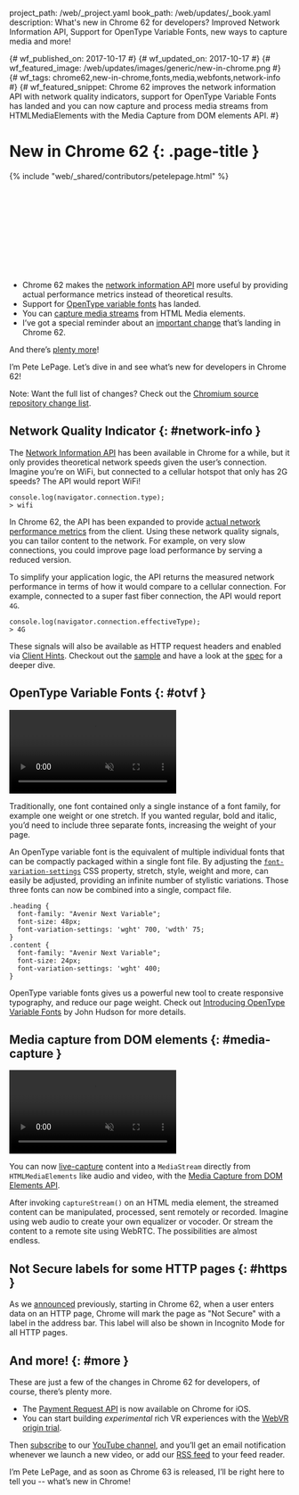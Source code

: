 project_path: /web/_project.yaml book_path: /web/updates/_book.yaml description: What's new in Chrome 62 for developers? Improved Network Information API, Support for OpenType Variable Fonts, new ways to capture media and more!

{# wf_published_on: 2017-10-17 #} {# wf_updated_on: 2017-10-17 #} {# wf_featured_image: /web/updates/images/generic/new-in-chrome.png #} {# wf_tags: chrome62,new-in-chrome,fonts,media,webfonts,network-info #} {# wf_featured_snippet: Chrome 62 improves the network information API with network quality indicators, support for OpenType Variable Fonts has landed and you can now capture and process media streams from HTMLMediaElements with the Media Capture from DOM elements API. #}

# New in Chrome 62 {: .page-title }

{% include "web/_shared/contributors/petelepage.html" %}

<div class="clearfix"></div>

<div class="video-wrapper">
  <iframe class="devsite-embedded-youtube-video" data-video-id="jO8iVc4hEe8"
          data-autohide="1" data-showinfo="0" frameborder="0" allowfullscreen>
  </iframe>
</div>

* Chrome 62 makes the [network information API](#network-info) more useful by providing actual performance metrics instead of theoretical results. 
* Support for [OpenType variable fonts](#otvf) has landed. 
* You can [capture media streams](#capture-media-streams) from HTML Media elements.
* I’ve got a special reminder about an [important change](#https) that’s landing in Chrome 62.

And there’s [plenty more](#more)!

I’m Pete LePage. Let’s dive in and see what’s new for developers in Chrome 62!

<div class="clearfix"></div>

Note: Want the full list of changes? Check out the [Chromium source repository change list](https://chromium.googlesource.com/chromium/src/+log/61.0.3163.79..62.0.3202.62).

<div class="clearfix"></div>

## Network Quality Indicator {: #network-info }

The [Network Information API](https://wicg.github.io/netinfo/) has been available in Chrome for a while, but it only provides theoretical network speeds given the user’s connection. Imagine you’re on WiFi, but connected to a cellular hotspot that only has 2G speeds? The API would report WiFi!

    console.log(navigator.connection.type);
    > wifi
    

In Chrome 62, the API has been expanded to provide [actual network performance metrics](https://www.chromestatus.com/feature/5108786398232576) from the client. Using these network quality signals, you can tailor content to the network. For example, on very slow connections, you could improve page load performance by serving a reduced version.

To simplify your application logic, the API returns the measured network performance in terms of how it would compare to a cellular connection. For example, connected to a super fast fiber connection, the API would report `4G`.

    console.log(navigator.connection.effectiveType);
    > 4G
    

These signals will also be available as HTTP request headers and enabled via [Client Hints](http://httpwg.org/http-extensions/client-hints.html). Checkout out the [sample](https://googlechrome.github.io/samples/network-information/) and have a look at the [spec](https://wicg.github.io/netinfo) for a deeper dive.

## OpenType Variable Fonts {: #otvf }

<video autoplay loop muted class="attempt-right">
  <source src="/web/updates/videos/2017/10/otvfont.webm" type="video/webm">
  <source src="/web/updates/videos/2017/10/otvfont.mp4" type="video/mp4">
</video>

Traditionally, one font contained only a single instance of a font family, for example one weight or one stretch. If you wanted regular, bold and italic, you’d need to include three separate fonts, increasing the weight of your page.

An OpenType variable font is the equivalent of multiple individual fonts that can be compactly packaged within a single font file. By adjusting the [`font-variation-settings`](https://drafts.csswg.org/css-fonts-4/#font-variation-settings-def) CSS property, stretch, style, weight and more, can easily be adjusted, providing an infinite number of stylistic variations. Those three fonts can now be combined into a single, compact file.

    .heading {
      font-family: "Avenir Next Variable";
      font-size: 48px;
      font-variation-settings: 'wght' 700, 'wdth' 75;
    }
    .content {
      font-family: "Avenir Next Variable";
      font-size: 24px;
      font-variation-settings: 'wght' 400;
    }
    

OpenType variable fonts gives us a powerful new tool to create responsive typography, and reduce our page weight. Check out [Introducing OpenType Variable Fonts](https://medium.com/@tiro/https-medium-com-tiro-introducing-opentype-variable-fonts-12ba6cd2369) by John Hudson for more details.

## Media capture from DOM elements {: #media-capture }

<video autoplay loop muted class="attempt-right">
  <source src="/web/updates/videos/2016/07/capture-stream/canvas-pc.webm" type="video/webm">
  <source src="/web/updates/videos/2016/07/capture-stream/canvas-pc.mp4" type="video/mp4">
</video>

You can now [live-capture](https://rawgit.com/yellowdoge/demos/master/videoelementcapture.html) content into a `MediaStream` directly from `HTMLMediaElements` like audio and video, with the [Media Capture from DOM Elements API](https://w3c.github.io/mediacapture-fromelement/#html-media-element-media-capture-extensions).

After invoking `captureStream()` on an HTML media element, the streamed content can be manipulated, processed, sent remotely or recorded. Imagine using web audio to create your own equalizer or vocoder. Or stream the content to a remote site using WebRTC. The possibilities are almost endless.

<div class="clearfix"></div>

## Not Secure labels for some HTTP pages {: #https }

As we [announced](https://blog.chromium.org/2017/04/next-steps-toward-more-connection.html) previously, starting in Chrome 62, when a user enters data on an HTTP page, Chrome will mark the page as "Not Secure" with a label in the address bar. This label will also be shown in Incognito Mode for all HTTP pages.

<div class="clearfix"></div>

## And more! {: #more }

These are just a few of the changes in Chrome 62 for developers, of course, there’s plenty more.

* The [Payment Request API](/web/fundamentals/payments/) is now available on Chrome for iOS.
* You can start building *experimental* rich VR experiences with the [WebVR origin trial](http://bit.ly/OriginTrialSignup).

Then [subscribe](https://goo.gl/6FP1a5) to our [YouTube channel](https://www.youtube.com/user/ChromeDevelopers/), and you’ll get an email notification whenever we launch a new video, or add our [RSS feed](/web/shows/rss.xml) to your feed reader.

I’m Pete LePage, and as soon as Chrome 63 is released, I’ll be right here to tell you -- what’s new in Chrome!